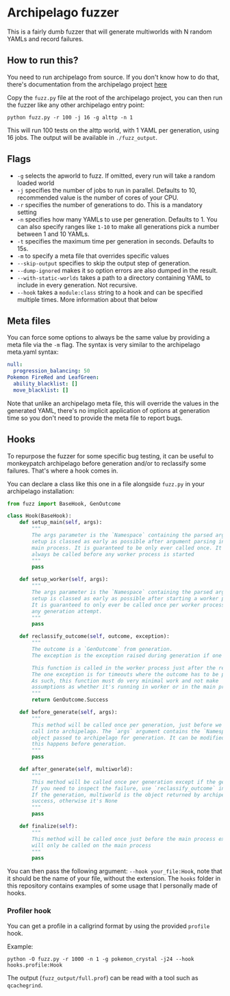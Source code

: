 Archipelago fuzzer
==================

This is a fairly dumb fuzzer that will generate multiworlds with N random YAMLs and record failures.

## How to run this?

You need to run archipelago from source. If you don't know how to do that, there's documentation from the archipelago project [here](https://github.com/ArchipelagoMW/Archipelago/blob/main/docs/running%20from%20source.md)

Copy the `fuzz.py` file at the root of the archipelago project, you can then run the fuzzer like any other archipelago entry point:

```
python fuzz.py -r 100 -j 16 -g alttp -n 1
```

This will run 100 tests on the alttp world, with 1 YAML per generation, using 16 jobs.
The output will be available in `./fuzz_output`.

## Flags

- `-g` selects the apworld to fuzz. If omitted, every run will take a random loaded world
- `-j` specifies the number of jobs to run in parallel. Defaults to 10, recommended value is the number of cores of your CPU.
- `-r` specifies the number of generations to do. This is a mandatory setting
- `-n` specifies how many YAMLs to use per generation. Defaults to 1. You can
  also specify ranges like `1-10` to make all generations pick a number between
  1 and 10 YAMLs.
- `-t` specifies the maximum time per generation in seconds. Defaults to 15s.
- `-m` to specify a meta file that overrides specific values
- `--skip-output` specifies to skip the output step of generation.
- `--dump-ignored` makes it so option errors are also dumped in the result.
- `--with-static-worlds` takes a path to a directory containing YAML to include in every generation. Not recursive.
- `--hook` takes a `module:class` string to a hook and can be specified multiple times. More information about that below

## Meta files

You can force some options to always be the same value by providing a meta file via the `-m` flag.
The syntax is very similar to the archipelago meta.yaml syntax:

```yaml
null:
  progression_balancing: 50
Pokemon FireRed and LeafGreen:
  ability_blacklist: []
  move_blacklist: []
```

Note that unlike an archipelago meta file, this will override the values in the
generated YAML, there's no implicit application of options at generation time
so you don't need to provide the meta file to report bugs.

## Hooks

To repurpose the fuzzer for some specific bug testing, it can be useful to
monkeypatch archipelago before generation and/or to reclassify some failures.
That's where a hook comes in.

You can declare a class like this one in a file alongside `fuzz.py` in your
archipelago installation:

```py
from fuzz import BaseHook, GenOutcome

class Hook(BaseHook):
    def setup_main(self, args):
        """
        The args parameter is the `Namespace` containing the parsed arguments from the CLI.
        setup is classed as early as possible after argument parsing in the
        main process. It is guaranteed to be only ever called once. It will
        always be called before any worker process is started
        """
        pass

    def setup_worker(self, args):
        """
        The args parameter is the `Namespace` containing the parsed arguments from the CLI.
        setup is classed as early as possible after starting a worker process.
        It is guaranteed to only ever be called once per worker process, before
        any generation attempt.
        """
        pass

    def reclassify_outcome(self, outcome, exception):
        """
        The outcome is a `GenOutcome` from generation.
        The exception is the exception raised during generation if one happened, None otherwise.

        This function is called in the worker process just after the result is first decided.
        The one exception is for timeouts where the outcome has to be processed on the main process.
        As such, this function must do very minimal work and not make
        assumptions as whether it's running in worker or in the main process.
        """
        return GenOutcome.Success

    def before_generate(self, args):
        """
        This method will be called once per generation, just before we actually
        call into archipelago. The `args` argument contains the `Namespace`
        object passed to archipelago for generation. It can be modified since
        this happens before generation.
        """
        pass

    def after_generate(self, multiworld):
        """
        This method will be called once per generation except if the generation timed out.
        If you need to inspect the failure, use `reclassify_outcome` instead.
        If the generation, multiworld is the object returned by archipelago on
        success, otherwise it's None
        """
        pass

    def finalize(self):
        """
        This method will be called once just before the main process exits. It
        will only be called on the main process
        """
        pass
```

You can then pass the following argument: `--hook your_file:Hook`, note that it should be the name of your file, without the extension.
The `hooks` folder in this repository contains examples of some usage that I personally made of hooks.

### Profiler hook

You can get a profile in a callgrind format by using the provided `profile` hook.

Example:

```
python -O fuzz.py -r 1000 -n 1 -g pokemon_crystal -j24 --hook hooks.profile:Hook
```

The output (`fuzz_output/full.prof`) can be read with a tool such as `qcachegrind`.
